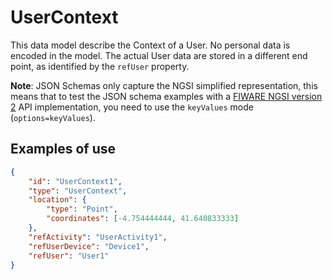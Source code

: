 # UserContext

This data model describe the Context of a User. No personal data is encoded in
the model. The actual User data are stored in a different end point, as
identified by the `refUser` property.

**Note**: JSON Schemas only capture the NGSI simplified representation, this
means that to test the JSON schema examples with a
[FIWARE NGSI version 2](http://fiware.github.io/specifications/ngsiv2/stable)
API implementation, you need to use the `keyValues` mode (`options=keyValues`).

## Examples of use

```json
{
    "id": "UserContext1",
    "type": "UserContext",
    "location": {
        "type": "Point",
        "coordinates": [-4.754444444, 41.640833333]
    },
    "refActivity": "UserActivity1",
    "refUserDevice": "Device1",
    "refUser": "User1"
}
```
